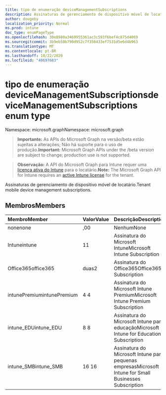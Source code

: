```yaml
---
title: tipo de enumeração deviceManagementSubscriptions
description: Assinaturas de gerenciamento de dispositivo móvel de locatário.
author: dougeby
localization_priority: Normal
ms.prod: intune
doc_type: enumPageType
ms.openlocfilehash: 30e8980a3469955361ac3c593f6bef4c875d4069
ms.sourcegitcommit: 3b9eb50b790d952c7f350433ef7531d5e6d4b963
ms.translationtype: MT
ms.contentlocale: pt-BR
ms.lasthandoff: 10/22/2020
ms.locfileid: "48697683"
---
```

# <a name="devicemanagementsubscriptions-enum-type"></a><span data-ttu-id="c7155-103">tipo de enumeração deviceManagementSubscriptions</span><span class="sxs-lookup"><span data-stu-id="c7155-103">deviceManagementSubscriptions enum type</span></span>

<span data-ttu-id="c7155-104">Namespace: microsoft.graph</span><span class="sxs-lookup"><span data-stu-id="c7155-104">Namespace: microsoft.graph</span></span>

> <span data-ttu-id="c7155-105">**Importante:** As APIs do Microsoft Graph na versão/beta estão sujeitas a alterações; Não há suporte para o uso de produção.</span><span class="sxs-lookup"><span data-stu-id="c7155-105">**Important:** Microsoft Graph APIs under the /beta version are subject to change; production use is not supported.</span></span>

> <span data-ttu-id="c7155-106">**Observação:** A API do Microsoft Graph para Intune requer uma [licença ativa do Intune](https://go.microsoft.com/fwlink/?linkid=839381) para o locatário.</span><span class="sxs-lookup"><span data-stu-id="c7155-106">**Note:** The Microsoft Graph API for Intune requires an [active Intune license](https://go.microsoft.com/fwlink/?linkid=839381) for the tenant.</span></span>

<span data-ttu-id="c7155-107">Assinaturas de gerenciamento de dispositivo móvel de locatário.</span><span class="sxs-lookup"><span data-stu-id="c7155-107">Tenant mobile device management subscriptions.</span></span>

## <a name="members"></a><span data-ttu-id="c7155-108">Membros</span><span class="sxs-lookup"><span data-stu-id="c7155-108">Members</span></span>
|<span data-ttu-id="c7155-109">Membro</span><span class="sxs-lookup"><span data-stu-id="c7155-109">Member</span></span>|<span data-ttu-id="c7155-110">Valor</span><span class="sxs-lookup"><span data-stu-id="c7155-110">Value</span></span>|<span data-ttu-id="c7155-111">Descrição</span><span class="sxs-lookup"><span data-stu-id="c7155-111">Description</span></span>|
|:---|:---|:---|
|<span data-ttu-id="c7155-112">none</span><span class="sxs-lookup"><span data-stu-id="c7155-112">none</span></span>|<span data-ttu-id="c7155-113">,0</span><span class="sxs-lookup"><span data-stu-id="c7155-113">0</span></span>|<span data-ttu-id="c7155-114">Nenhum</span><span class="sxs-lookup"><span data-stu-id="c7155-114">None</span></span>|
|<span data-ttu-id="c7155-115">Intune</span><span class="sxs-lookup"><span data-stu-id="c7155-115">intune</span></span>|<span data-ttu-id="c7155-116">1</span><span class="sxs-lookup"><span data-stu-id="c7155-116">1</span></span>|<span data-ttu-id="c7155-117">Assinatura do Microsoft Intune</span><span class="sxs-lookup"><span data-stu-id="c7155-117">Microsoft Intune Subscription</span></span>|
|<span data-ttu-id="c7155-118">Office365</span><span class="sxs-lookup"><span data-stu-id="c7155-118">office365</span></span>|<span data-ttu-id="c7155-119">duas</span><span class="sxs-lookup"><span data-stu-id="c7155-119">2</span></span>|<span data-ttu-id="c7155-120">Assinatura do Office365</span><span class="sxs-lookup"><span data-stu-id="c7155-120">Office365 Subscription</span></span>|
|<span data-ttu-id="c7155-121">intunePremium</span><span class="sxs-lookup"><span data-stu-id="c7155-121">intunePremium</span></span>|<span data-ttu-id="c7155-122">4 </span><span class="sxs-lookup"><span data-stu-id="c7155-122">4</span></span>|<span data-ttu-id="c7155-123">Assinatura do Microsoft Intune Premium</span><span class="sxs-lookup"><span data-stu-id="c7155-123">Microsoft Intune Premium Subscription</span></span>|
|<span data-ttu-id="c7155-124">intune_EDU</span><span class="sxs-lookup"><span data-stu-id="c7155-124">intune_EDU</span></span>|<span data-ttu-id="c7155-125">8 </span><span class="sxs-lookup"><span data-stu-id="c7155-125">8</span></span>|<span data-ttu-id="c7155-126">Assinatura do Microsoft Intune para educação</span><span class="sxs-lookup"><span data-stu-id="c7155-126">Microsoft Intune for Education Subscription</span></span>|
|<span data-ttu-id="c7155-127">intune_SMB</span><span class="sxs-lookup"><span data-stu-id="c7155-127">intune_SMB</span></span>|<span data-ttu-id="c7155-128">16 </span><span class="sxs-lookup"><span data-stu-id="c7155-128">16</span></span>|<span data-ttu-id="c7155-129">Assinatura do Microsoft Intune para pequenas empresas</span><span class="sxs-lookup"><span data-stu-id="c7155-129">Microsoft Intune for Small Businesses Subscription</span></span>|





